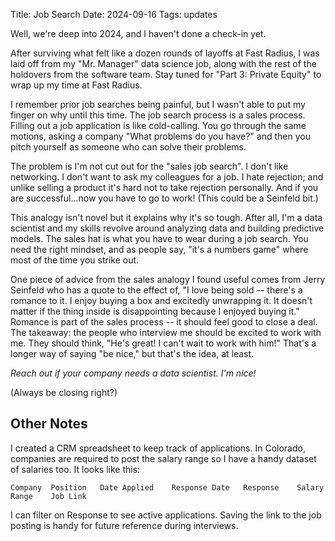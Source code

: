 Title: Job Search
Date: 2024-09-16
Tags: updates

Well, we're deep into 2024, and I haven't done a check-in yet. 

After surviving what felt like a dozen rounds of layoffs at Fast Radius, I was laid off from my "Mr. Manager" data science job, along with the rest of the holdovers from the software team.
Stay tuned for "Part 3: Private Equity" to wrap up my time at Fast Radius. 

I remember prior job searches being painful, but I wasn't able to put my finger on why until this time. 
The job search process is a sales process. 
Filling out a job application is like cold-calling.
You go through the same motions, asking a company "What problems do you have?" and then you pitch yourself as someone who can solve their problems.

The problem is I'm not cut out for the "sales job search".
I don't like networking. 
I don't want to ask my colleagues for a job. 
I hate rejection; and unlike selling a product it's hard not to take rejection personally. 
And if you are successful...now you have to go to work! 
(This could be a Seinfeld bit.)

This analogy isn't novel but it explains why it's so tough. 
After all, I'm a data scientist and my skills revolve around analyzing data and building predictive models. 
The sales hat is what you have to wear during a job search. 
You need the right mindset, and as people say, "it's a numbers game" where most of the time you strike out.

One piece of advice from the sales analogy I found useful comes from Jerry Seinfeld who has a quote to the effect of, "I love being sold -- there's a romance to it. I enjoy buying a box and excitedly unwrapping it. It doesn't matter if the thing inside is disappointing because I enjoyed buying it." 
Romance is part of the sales process -- it should feel good to close a deal.
The takeaway: the people who interview me should be excited to work with me.
They should think, "He's great! I can't wait to work with him!" 
That's a longer way of saying "be nice," but that's the idea, at least.

*Reach out if your company needs a data scientist. I'm nice!*

(Always be closing right?)

## Other Notes
I created a CRM spreadsheet to keep track of applications. 
In Colorado, companies are required to post the salary range so I have a handy dataset of salaries too.
It looks like this:
```
Company	 Position	Date Applied	Response Date	Response	Salary Range	Job Link
```
I can filter on Response to see active applications. 
Saving the link to the job posting is handy for future reference during interviews.
